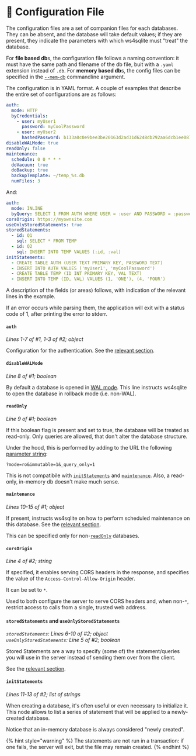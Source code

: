 # 📃 Configuration File

The configuration files are a set of companion files for each databases. They can be absent, and the database will take default values; if they are present, they indicate the parameters with which ws4sqlite must "treat" the database.

For **file based db**s, the configuration file follows a naming convention: it must have the same path and filename of the db file, buit with a `.yaml` extension instead of `.db`. For **memory based db**s, the config files can be specified in the [`--mem-db`](running.md#mem-db) commandline argument.

The configuration is in YAML format. A couple of examples that describe the entire set of configurations are as follows:

```yaml
auth:
  mode: HTTP
  byCredentials:
    - user: myUser1
      password: myCoolPassword
    - user: myUser2
      hashedPassword: b133a0c0e9bee3be20163d2ad31d6248db292aa6dcb1ee087a2aa50e0fc75ae2
disableWALMode: true
readOnly: false
maintenance:
  schedule: 0 0 * * *
  doVacuum: true
  doBackup: true
  backupTemplate: ~/temp_%s.db
  numFiles: 3
```

And:

```yaml
auth:
  mode: INLINE
  byQuery: SELECT 1 FROM AUTH WHERE USER = :user AND PASSWORD = :password
corsOrigin: https://myownsite.com
useOnlyStoredStatements: true
storedStatements:
  - id: Q1
    sql: SELECT * FROM TEMP 
  - id: Q2
    sql: INSERT INTO TEMP VALUES (:id, :val)
initStatements:
  - CREATE TABLE AUTH (USER TEXT PRIMARY KEY, PASSWORD TEXT)
  - INSERT INTO AUTH VALUES ('myUser1', 'myCoolPassword')
  - CREATE TABLE TEMP (ID INT PRIMARY KEY, VAL TEXT)
  - INSERT INTO TEMP (ID, VAL) VALUES (1, 'ONE'), (4, 'FOUR')
```

A description of the fields (or areas) follows, with indication of the relevant lines in the example.

If an error occurs while parsing them, the application will exit with a status code of 1, after printing the error to stderr.

#### `auth`

_Lines 1-7 of #1, 1-3 of #2; object_

Configuration for the authentication. See the [relevant section](authentication.md).

#### `disableWALMode`

_Line 8 of #1; boolean_

By default a database is opened in [WAL mode](https://sqlite.org/wal.html). This line instructs ws4sqlite to open the database in rollback mode (i.e. non-WAL).

#### `readOnly`

_Line 9 of #1; boolean_

If this boolean flag is present and set to true, the database will be treated as read-only. Only queries are allowed, that don't alter the database structure.

Under the hood, this is performed by adding to the URL the following [parameter string](https://github.com/mattn/go-sqlite3#connection-string):

`?mode=ro&immutable=1&_query_only=1`

This is not compatibile with [`initStatements`](configuration-file.md#initstatements) and [`maintenance`](configuration-file.md#maintenance). Also, a read-only, in-memory db doesn't make much sense.

#### `maintenance`

_Lines 10-15 of #1; object_

If present, instructs ws4sqlite on how to perform scheduled maintenance on this database. See the [relevant section](maintenance.md).

This can be specified only for non-[`readOnly`](configuration-file.md#readonly) databases.

#### `corsOrigin`

_Line 4 of #2; string_

If specified, it enables serving CORS headers in the response, and specifies the value of the `Access-Control-Allow-Origin` header.

It can be set to `*`.

Used to both configure the server to serve CORS headers and, when non-`*`, restrict access to calls from a single, trusted web address.

#### `storedStatements` and `useOnlyStoredStatements`

_`storedStatements`: Lines 6-10 of #2; object_\
_`useOnlyStoredStatements`: Line 5 of #2; boolean_

Stored Statements are a way to specify (some of) the statement/queries you will use in the server instead of sending them over from the client.

See the [relevant section](stored-statements.md).

#### `initStatements`

_Lines 11-13 of #2; list of strings_

When creating a database, it's often useful or even necessary to initialize it. This node allows to list a series of statement that will be applied to a newly-created database.

Notice that an in-memory database is always considered "newly created".

{% hint style="warning" %}
The statements are not run in a transaction: if one fails, the server will exit, but the file may remain created.
{% endhint %}
